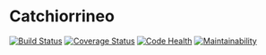 # Catchiorrineo
[![Build Status](https://travis-ci.org/opensanca/catchiorrinio.svg?branch=master)](https://travis-ci.org/opensanca/catchiorrinio) [![Coverage Status](https://coveralls.io/repos/github/opensanca/catchiorrineo/badge.svg?branch=master)](https://coveralls.io/github/opensanca/catchiorrineo?branch=master) [![Code Health](https://landscape.io/github/opensanca/catchiorrineo/master/landscape.svg?style=flat)](https://landscape.io/github/opensanca/catchiorrineo/master)
[![Maintainability](https://api.codeclimate.com/v1/badges/d638c0d5e6bee38ef019/maintainability)](https://codeclimate.com/github/opensanca/catchiorrinio/maintainability)

